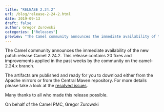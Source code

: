 ```yaml
---
title: "RELEASE 2.24.2"
url: /blog/release-2-24-2.html
date: 2019-09-13
draft: false 
author: Gregor Zurowski
categories: ["Releases"]
preview: "The Camel community announces the immediate availability of the new patch release Camel 2.24.2"
---
```



The Camel community announces the immediate availability of the new patch release Camel 2.24.2.
This release contains 20 fixes and improvements applied in the past weeks by the community on the camel-2.24.x branch.

The artifacts are published and ready for you to download either from the Apache mirrors or from the Central Maven repository. For more details please take a look at the  [resolved issues](/releases/release-2.24.2/#resolved).

Many thanks to all who made this release possible.

On behalf of the Camel PMC,
Gregor Zurowski
